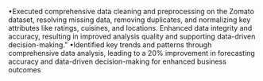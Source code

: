 •Executed comprehensive data cleaning and preprocessing on the Zomato dataset, resolving missing data, removing duplicates, and normalizing key attributes like ratings, cuisines, and locations. Enhanced data integrity and accuracy, resulting in improved analysis quality and supporting data-driven decision-making."
•Identified key trends and patterns through comprehensive data analysis, leading to a 20% improvement in forecasting accuracy and data-driven decision-making for enhanced business outcomes
